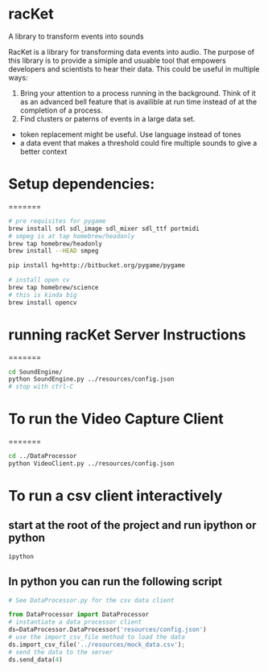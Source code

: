 


racKet
=======

A library to transform events into sounds 

RacKet is a library for transforming data events into audio. The purpose of this library is to provide a simiple and usuable tool that empowers developers and scientists to hear their data. This could be useful in multiple ways:


1) Bring your attention to a process running in the background. Think of it as an advanced bell feature that is availible at run time instead of at the completion of a process. 
1) Find clusters or paterns of events in a large data set. 
  * token replacement might be useful. Use language instead of tones
  * a data event that makes a threshold could fire multiple sounds to give a better context

# Setup dependencies:
=======
```bash
# pre requisites for pygame
brew install sdl sdl_image sdl_mixer sdl_ttf portmidi 
# smpeg is at tap homebrew/headonly
brew tap homebrew/headonly
brew install --HEAD smpeg

pip install hg+http://bitbucket.org/pygame/pygame

# install open cv
brew tap homebrew/science
# this is kinda big
brew install opencv


```

# running racKet Server Instructions
=======
```bash
cd SoundEngine/
python SoundEngine.py ../resources/config.json
# stop with ctrl-C

```

# To run the Video Capture Client
=======
```bash
cd ../DataProcessor
python VideoClient.py ../resources/config.json

```

# To run a csv client interactively
## start at the root of the project and run ipython or python
```bash
ipython
```
## In python you can run the following script
```python
# See DataProcessor.py for the csv data client

from DataProcessor import DataProcessor
# instantiate a data processor client
ds=DataProcessor.DataProcessor('resources/config.json')
# use the import_csv_file method to load the data
ds.import_csv_file('../resources/mock_data.csv');
# send the data to the server
ds.send_data(4)
```


